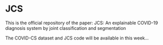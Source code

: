 # JCS
This is the official repository of the paper: JCS: An explainable COVID-19 diagnosis system by joint classification and segmentation

The COVID-CS dataset and JCS code will be available in this week...
